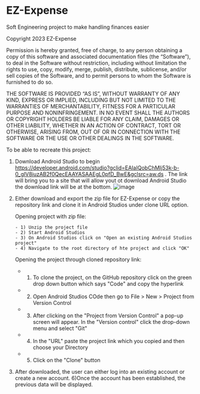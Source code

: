 # EZ-Expense
Soft Engineering project to make handling finances easier

Copyright 2023 EZ-Expense

Permission is hereby granted, free of charge, to any person obtaining a copy of this software and associated documentation files (the “Software”), to deal in the Software without restriction, including without limitation the rights to use, copy, modify, merge, publish, distribute, sublicense, and/or sell copies of the Software, and to permit persons to whom the Software is furnished to do so.

THE SOFTWARE IS PROVIDED “AS IS”, WITHOUT WARRANTY OF ANY KIND, EXPRESS OR IMPLIED, INCLUDING BUT NOT LIMITED TO THE WARRANTIES OF MERCHANTABILITY, FITNESS FOR A PARTICULAR PURPOSE AND NONINFRINGEMENT. IN NO EVENT SHALL THE AUTHORS OR COPYRIGHT HOLDERS BE LIABLE FOR ANY CLAIM, DAMAGES OR OTHER LIABILITY, WHETHER IN AN ACTION OF CONTRACT, TORT OR OTHERWISE, ARISING FROM, OUT OF OR IN CONNECTION WITH THE SOFTWARE OR THE USE OR OTHER DEALINGS IN THE SOFTWARE.


To be able to recreate this project:

1) Download Android Studio to begin https://developer.android.com/studio?gclid=EAIaIQobChMIj53k-b-0_gIV8iuzAB2f0QecEAAYASAAEgL0pfD_BwE&gclsrc=aw.ds . The link will bring you to a site that will allow yout ot download Android Studio the download link will be at the bottom.
![image](https://user-images.githubusercontent.com/55000983/232921413-f9e7b7e6-51e2-46f8-ad53-4c9cd7075ca9.png)



2) Either download and export the zip file for EZ-Expense or copy the repository link and clone it in Android Studios under clone URL option.
    
    Opening project with zip file:
    
       - 1) Unzip the project file
       - 2) Start Android Studios
       - 3) On Android Studios click on "Open an existing Android Studios project"
       - 4) Navigate to the root directory of hte project and click "OK"
   
   Opening the project through cloned repository link:
      - 1) To clone the project, on the GitHub repository click on the green drop down button which says "Code" and copy the hyperlink
      - 2) Open Android Studios COde then go to File > New > Project from Version Control
      - 3) After clicking on the "Project from Version Control" a pop-up screen will appear. In the "Version control" click the drop-down menu and select "Git"
      - 4) In the "URL" paste the project link which you copied and then choose your Directory
      - 5) Click on the "Clone" button 
     
5) After downloaded, the user can either log into an existing account or create a new account.
6)Once the account has been established, the previous data will be displayed. 















